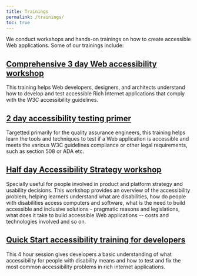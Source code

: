 ```yaml
---
title: Trainings
permalink: /trainings/
toc: true
---
```

We conduct workshops and hands-on trainings on how to create accessible Web applications. Some of our trainings include:  
## [Comprehensive 3 day Web accessibility workshop](/trainings/3-day-accessibility-workshop/)
This training helps Web developers, designers, and architects understand how to develop and test accessible Rich Internet applications that comply with the W3C accessibility guidelines.  
## [2 day accessibility testing primer](/trainings/2-day-accessibility-testing-primer/)
Targetted primarily for the quality assurance engineers, this training helps learn the tools and techniques to test if a Web application is accessible and meets the various W3C guidelines compliance or other legal requirements, such as section 508 or ADA etc.  
## [Half day Accessibility Strategy workshop](/trainings/half-day-accessibility-strategy-workshop)
Specially useful for people involved in product and platform strategy and usability decisions. This workshop provides an overview of the accessibility problem, helping learners understand what are disabilities, how do people with disabilities access computers and software, what is the need to build accessible and inclusive solutions - pragmatic reasons and legislations, what does it take to build accessible Web applications -- costs and technologies involved and so on.  
## [Quick Start accessibility training for developers](/trainings/half-day-accessibility-quick-start-for-developers)
This 4 hour session gives developers a basic understanding of what accessibility for people with disability means and how to test and fix the most common accessibility problems in rich internet applications.